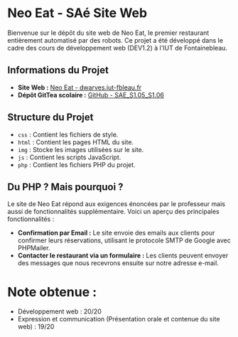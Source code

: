 # Neo Eat - SAé Site Web 

Bienvenue sur le dépôt du site web de Neo Eat, le premier restaurant entièrement automatisé par des robots. Ce projet a été développé dans le cadre des cours de développement web (DEV1.2) à l'IUT de Fontainebleau.

## Informations du Projet

- **Site Web :** [Neo Eat - dwarves.iut-fbleau.fr](https://dwarves.iut-fbleau.fr/~stiti/)
- **Dépôt GitTea scolaire :** [GitHub - SAE_S1.05_S1.06](https://dwarves.iut-fbleau.fr/gitiut/stiti/SAE_S1.05_S1.06.git)


## Structure du Projet

- `css` : Contient les fichiers de style.
- `html` : Contient les pages HTML du site.
- `img` : Stocke les images utilisées sur le site.
- `js` : Contient les scripts JavaScript.
- `php` : Contient les fichiers PHP du projet.

## Du PHP ? Mais pourquoi ?

Le site de Neo Eat répond aux exigences énoncées par le professeur mais aussi de fonctionnalités supplémentaire. Voici un aperçu des principales fonctionnalités :

- **Confirmation par Email :** Le site envoie des emails aux clients pour confirmer leurs réservations, utilisant le protocole SMTP de Google avec PHPMailer.
- **Contacter le restaurant via un formulaire :** Les clients peuvent envoyer des messages que nous recevrons ensuite sur notre adresse e-mail.

# Note obtenue : 

- Développement web : 20/20
- Expression et communication (Présentation orale et contenue du site web) : 19/20
  
